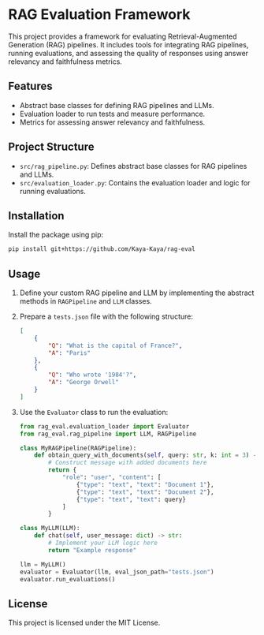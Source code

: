 # RAG Evaluation Framework

This project provides a framework for evaluating Retrieval-Augmented Generation (RAG) pipelines. It includes tools for integrating RAG pipelines, running evaluations, and assessing the quality of responses using answer relevancy and faithfulness metrics.

## Features

- Abstract base classes for defining RAG pipelines and LLMs.
- Evaluation loader to run tests and measure performance.
- Metrics for assessing answer relevancy and faithfulness.

## Project Structure

- `src/rag_pipeline.py`: Defines abstract base classes for RAG pipelines and LLMs.
- `src/evaluation_loader.py`: Contains the evaluation loader and logic for running evaluations.

## Installation

Install the package using pip:
```bash
pip install git+https://github.com/Kaya-Kaya/rag-eval
```

## Usage

1. Define your custom RAG pipeline and LLM by implementing the abstract methods in `RAGPipeline` and `LLM` classes.

2. Prepare a `tests.json` file with the following structure:
   ```json
   [
       {
           "Q": "What is the capital of France?",
           "A": "Paris"
       },
       {
           "Q": "Who wrote '1984'?",
           "A": "George Orwell"
       }
   ]
   ```

3. Use the `Evaluator` class to run the evaluation:
   ```python
   from rag_eval.evaluation_loader import Evaluator
   from rag_eval.rag_pipeline import LLM, RAGPipeline

   class MyRAGPipeline(RAGPipeline):
       def obtain_query_with_documents(self, query: str, k: int = 3) -> dict:
           # Construct message with added documents here
           return {
               "role": "user", "content": [
                   {"type": "text", "text": "Document 1"}, 
                   {"type": "text", "text": "Document 2"},
                   {"type": "text", "text": query}
               ]
           }

   class MyLLM(LLM):
       def chat(self, user_message: dict) -> str:
           # Implement your LLM logic here
           return "Example response"

   llm = MyLLM()
   evaluator = Evaluator(llm, eval_json_path="tests.json")
   evaluator.run_evaluations()
   ```

## License

This project is licensed under the MIT License.

